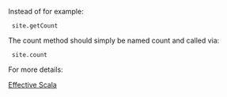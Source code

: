 Instead of for example:

     site.getCount

 The count method should simply be named count and called via:

     site.count

 For more details:

 [Effective Scala](https://twitter.github.io//effectivescala/#Formatting-Naming)

